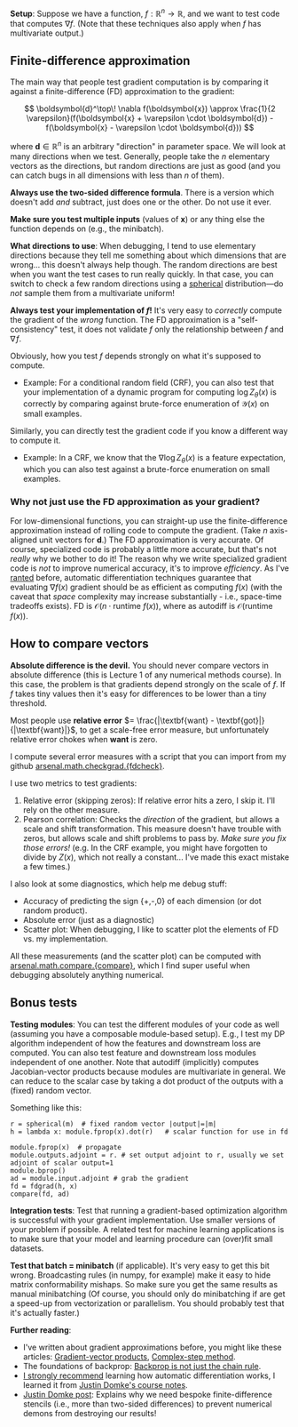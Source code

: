 **Setup**: Suppose we have a function, $f: \mathbb{R}^n \rightarrow \mathbb{R}$,
and we want to test code that computes $\nabla f$. (Note that these techniques
also apply when $f$ has multivariate output.)

## Finite-difference approximation

The main way that people test gradient computation is by comparing it against a
finite-difference (FD) approximation to the gradient:

$$
\boldsymbol{d}^\top\! \nabla f(\boldsymbol{x}) \approx \frac{1}{2 \varepsilon}(f(\boldsymbol{x} + \varepsilon \cdot \boldsymbol{d}) - f(\boldsymbol{x} - \varepsilon \cdot \boldsymbol{d}))
$$

where $\boldsymbol{d} \in \mathbb{R}^n$ is an arbitrary "direction" in parameter
space. We will look at many directions when we test. Generally, people take the
$n$ elementary vectors as the directions, but random directions are just as good
(and you can catch bugs in all dimensions with less than $n$ of them).

**Always use the two-sided difference formula**. There is a version which
doesn't add *and* subtract, just does one or the other. Do not use it ever.

**Make sure you test multiple inputs** (values of $\boldsymbol{x}$) or any thing
else the function depends on (e.g., the minibatch).

**What directions to use**: When debugging, I tend to use elementary directions
because they tell me something about which dimensions that are wrong... this
doesn't always help though. The random directions are best when you want the
test cases to run really quickly. In that case, you can switch to check a few
random directions using a
[spherical](https://github.com/timvieira/arsenal/blob/master/arsenal/math/util.py)
distribution—do *not* sample them from a multivariate uniform!

**Always test your implementation of $f$!** It's very easy to *correctly*
compute the gradient of the *wrong* function. The FD approximation is a
"self-consistency" test, it does not validate $f$ only the relationship
between $f$ and $\nabla\! f$.

Obviously, how you test $f$ depends strongly on what it's supposed to compute.

- Example: For a conditional random field (CRF), you can also test that your
  implementation of a dynamic program for computing $\log Z_\theta(x)$ is
  correctly by comparing against brute-force enumeration of $\mathcal{Y}(x)$ on
  small examples.

Similarly, you can directly test the gradient code if you know a different way
to compute it.

- Example: In a CRF, we know that the $\nabla \log Z_\theta(x)$ is a feature
  expectation, which you can also test against a brute-force enumeration on
  small examples.

### Why not just use the FD approximation as your gradient?

For low-dimensional functions, you can straight-up use the finite-difference
approximation instead of rolling code to compute the gradient. (Take $n$
axis-aligned unit vectors for $\boldsymbol{d}$.) The FD approximation is very
accurate. Of course, specialized code is probably a little more accurate, but
that's not *really* why we bother to do it! The reason why we write specialized
gradient code is *not* to improve numerical accuracy, it's to improve
*efficiency*. As I've
[ranted](http://timvieira.github.io/blog/post/2016/09/25/evaluating-fx-is-as-fast-as-fx/)
before, automatic differentiation techniques guarantee that evaluating $\nabla
f(x)$ gradient should be as efficient as computing $f(x)$ (with the caveat that
*space* complexity may increase substantially - i.e., space-time tradeoffs
exists). FD is $\mathcal{O}(n \cdot \textrm{runtime } f(x))$, where as autodiff
is $\mathcal{O}(\textrm{runtime } f(x))$.

## How to compare vectors

**Absolute difference is the devil.** You should never compare vectors in
absolute difference (this is Lecture 1 of any numerical methods course). In this
case, the problem is that gradients depend strongly on the scale of $f$. If $f$
takes tiny values then it's easy for differences to be lower than a tiny
threshold.

Most people use **relative error** $= \frac{|\textbf{want} -
\textbf{got}|}{|\textbf{want}|}$, to get a scale-free error measure, but
unfortunately relative error chokes when $\textbf{want}$ is zero.

I compute several error measures with a script that you can import from my
github
[arsenal.math.checkgrad.{fdcheck}](https://github.com/timvieira/arsenal/blob/master/arsenal/math/checkgrad.py).

I use two metrics to test gradients:

1. Relative error (skipping zeros): If relative error hits a zero, I skip
  it. I'll rely on the other measure.
2. Pearson correlation: Checks the *direction* of the gradient, but allows a
  scale and shift transformation. This measure doesn't have trouble with zeros,
  but allows scale and shift problems to pass by. *Make sure you fix those
  errors!* (e.g. In the CRF example, you might have forgotten to divide by
  $Z(x)$, which not really a constant... I've made this exact mistake a few
  times.)

I also look at some diagnostics, which help me debug stuff:

- Accuracy of predicting the sign {+,-,0} of each dimension (or dot random product).
- Absolute error (just as a diagnostic)
- Scatter plot: When debugging, I like to scatter plot the elements of FD vs. my
  implementation.

All these measurements (and the scatter plot) can be computed with
[arsenal.math.compare.{compare}](https://github.com/timvieira/arsenal/blob/master/arsenal/math/compare.py),
which I find super useful when debugging absolutely anything numerical.

## Bonus tests

**Testing modules**: You can test the different modules of your code as well
(assuming you have a composable module-based setup). E.g., I test my DP
algorithm independent of how the features and downstream loss are computed. You
can also test feature and downstream loss modules independent of one
another. Note that autodiff (implicitly) computes Jacobian-vector products
because modules are multivariate in general. We can reduce to the scalar case by
taking a dot product of the outputs with a (fixed) random vector.

Something like this:

```
r = spherical(m)  # fixed random vector |output|=|m|
h = lambda x: module.fprop(x).dot(r)   # scalar function for use in fd

module.fprop(x)  # propagate
module.outputs.adjoint = r. # set output adjoint to r, usually we set adjoint of scalar output=1
module.bprop()
ad = module.input.adjoint # grab the gradient
fd = fdgrad(h, x)
compare(fd, ad)
```

**Integration tests**: Test that running a gradient-based optimization algorithm
is successful with your gradient implementation. Use smaller versions of your
problem if possible. A related test for machine learning applications is to make
sure that your model and learning procedure can (over)fit small datasets.

**Test that batch = minibatch** (if applicable). It's very easy to get this bit
wrong. Broadcasting rules (in numpy, for example) make it easy to hide matrix
conformability mishaps. So make sure you get the same results as manual
minibatching (Of course, you should only do minibatching if are get a speed-up
from vectorization or parallelism. You should probably test that it's actually
faster.)

**Further reading**:

- I've written about gradient approximations before, you might like these
  articles:
  [Gradient-vector products](http://timvieira.github.io/blog/post/2014/02/10/gradient-vector-product/),
  [Complex-step method](http://timvieira.github.io/blog/post/2014/08/07/complex-step-derivative/).
- The foundations of backprop:
  [Backprop is not just the chain rule](http://timvieira.github.io/blog/post/2017/08/18/backprop-is-not-just-the-chain-rule/).
- [I strongly recommend](http://timvieira.github.io/blog/post/2016/09/25/evaluating-fx-is-as-fast-as-fx/)
  learning how automatic differentiation works, I learned it from
  [Justin Domke's course notes](https://people.cs.umass.edu/~domke/courses/sml2011/08autodiff_nnets.pdf).
- [Justin Domke post](https://justindomke.wordpress.com/2017/04/22/you-deserve-better-than-two-sided-finite-differences/):
  Explains why we need bespoke finite-difference stencils (i.e., more than
  two-sided differences) to prevent numerical demons from destroying our results!
